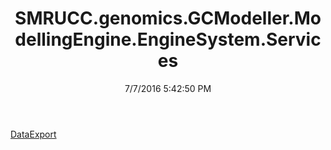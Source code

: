 ﻿---
title: SMRUCC.genomics.GCModeller.ModellingEngine.EngineSystem.Services
date: 7/7/2016 5:42:50 PM
---

[DataExport](T-SMRUCC.genomics.GCModeller.ModellingEngine.EngineSystem.Services.DataExport.html)
